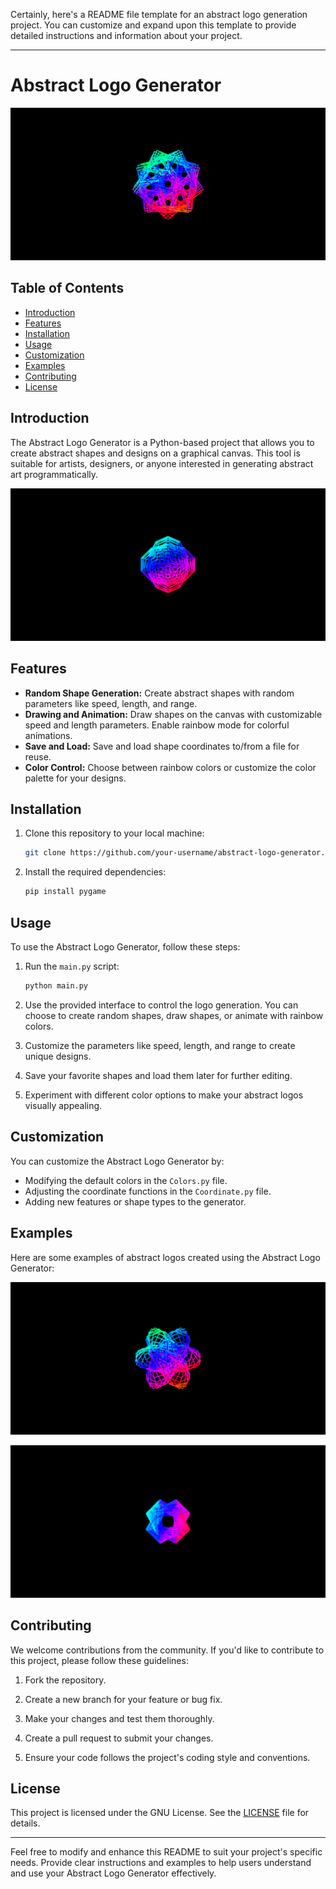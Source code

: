 Certainly, here's a README file template for an abstract logo generation project. You can customize and expand upon this template to provide detailed instructions and information about your project.

---

# Abstract Logo Generator

![Project Logo](1694801431853.png)

## Table of Contents

- [Introduction](#introduction)
- [Features](#features)
- [Installation](#installation)
- [Usage](#usage)
- [Customization](#customization)
- [Examples](#examples)
- [Contributing](#contributing)
- [License](#license)

## Introduction

The Abstract Logo Generator is a Python-based project that allows you to create abstract shapes and designs on a graphical canvas. This tool is suitable for artists, designers, or anyone interested in generating abstract art programmatically.

![Sample Abstract Logo](1694801436916.png)

## Features

- **Random Shape Generation:** Create abstract shapes with random parameters like speed, length, and range.
- **Drawing and Animation:** Draw shapes on the canvas with customizable speed and length parameters. Enable rainbow mode for colorful animations.
- **Save and Load:** Save and load shape coordinates to/from a file for reuse.
- **Color Control:** Choose between rainbow colors or customize the color palette for your designs.

## Installation

1. Clone this repository to your local machine:

   ```bash
   git clone https://github.com/your-username/abstract-logo-generator.git
   ```

2. Install the required dependencies:

   ```bash
   pip install pygame
   ```

## Usage

To use the Abstract Logo Generator, follow these steps:

1. Run the `main.py` script:

   ```bash
   python main.py
   ```

2. Use the provided interface to control the logo generation. You can choose to create random shapes, draw shapes, or animate with rainbow colors.

3. Customize the parameters like speed, length, and range to create unique designs.

4. Save your favorite shapes and load them later for further editing.

5. Experiment with different color options to make your abstract logos visually appealing.

## Customization

You can customize the Abstract Logo Generator by:

- Modifying the default colors in the `Colors.py` file.
- Adjusting the coordinate functions in the `Coordinate.py` file.
- Adding new features or shape types to the generator.

## Examples

Here are some examples of abstract logos created using the Abstract Logo Generator:

![Example Logo 1](1694801439253.png)

![Example Logo 2](1694801443213.png)

## Contributing

We welcome contributions from the community. If you'd like to contribute to this project, please follow these guidelines:

1. Fork the repository.

2. Create a new branch for your feature or bug fix.

3. Make your changes and test them thoroughly.

4. Create a pull request to submit your changes.

5. Ensure your code follows the project's coding style and conventions.

## License

This project is licensed under the GNU License. See the [LICENSE](LICENSE) file for details.

---

Feel free to modify and enhance this README to suit your project's specific needs. Provide clear instructions and examples to help users understand and use your Abstract Logo Generator effectively.